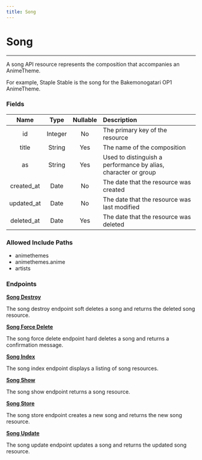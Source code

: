 ```yaml
---
title: Song
---
```


# Song

---

A song API resource represents the composition that accompanies an AnimeTheme.

For example, Staple Stable is the song for the Bakemonogatari OP1 AnimeTheme.

### Fields

|    Name    |  Type   | Nullable | Description                                                    |
| :--------: | :-----: | :------: | :------------------------------------------------------------- |
| id         | Integer | No       | The primary key of the resource                                |
| title      | String  | Yes      | The name of the composition                                    |
| as         | String  | Yes      | Used to distinguish a performance by alias, character or group |
| created_at | Date    | No       | The date that the resource was created                         |
| updated_at | Date    | No       | The date that the resource was last modified                   |
| deleted_at | Date    | Yes      | The date that the resource was deleted                         |

### Allowed Include Paths

* animethemes
* animethemes.anime
* artists

### Endpoints

**[Song Destroy](/song/destroy/)**

The song destroy endpoint soft deletes a song and returns the deleted song resource.

**[Song Force Delete](/song/forceDelete/)**

The song force delete endpoint hard deletes a song and returns a confirmation message.

**[Song Index](/song/index/)**

The song index endpoint displays a listing of song resources.

**[Song Show](/song/show/)**

The song show endpoint returns a song resource.

**[Song Store](/song/store/)**

The song store endpoint creates a new song and returns the new song resource.

**[Song Update](/song/update/)**

The song update endpoint updates a song and returns the updated song resource.